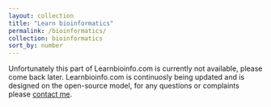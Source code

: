```yaml
---
layout: collection
title: "Learn bioinformatics"
permalink: /bioinformatics/
collection: bioinformatics
sort_by: number
---
```


Unfortunately this part of Learnbioinfo.com is currently not available, please come back later. Learnbioinfo.com is continuosly being updated and is designed on the open-source model, for any questions or complaints please [contact me](/about/).